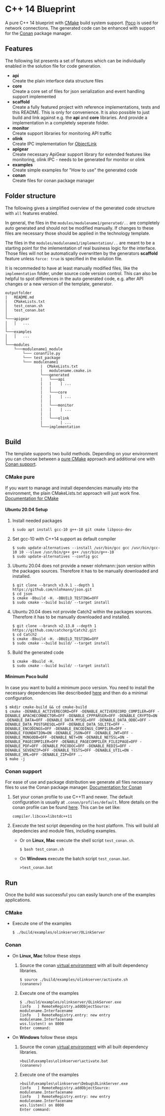 # C++ 14 Blueprint

A pure C++ 14 blueprint with [CMake](https://cmake.org/) build system support. [Poco](https://pocoproject.org/) is used for network connections. The generated code can be enhanced with support for the [Conan](https://conan.io/) package manager.

## Features
The following list presents a set of features which can be individually enabled in the solution file for code generation.

* **api**<br/>
    Create the plain interface data structure files
* **core**<br/>
    Create a core set of files for json serialization and event handling support implemented
* **scaffold**<br/>
    Create a fully featured project with reference implementations, tests and this README. This is only for convenience. It is also possible to just build and link against e.g. the **api** and **core** libraries. And provide a implementation in a completely seperate folder.
* **monitor**<br/>
    Create support libraries for monitoring API traffic
* **olink**<br/>
    Create IPC implementation for [ObjectLink](https://objectlinkprotocol.net/)
* **apigear**<br/>
    Create necessary ApiGear support library for extended features like monitoring, olink IPC - needs to be generated for monitor or olink
* **examples**<br/>
    Create simple examples for "How to use" the generated code
* **conan**<br/>
    Create files for conan package manager

## Folder structure
The following gives a simplified overview of the generated code structure with `all` features enabled.

In general, the files in the `modules/modulename1/generated/..` are completely auto generated and should not be modified manually.
If changes to these files are necessary those should be applied in the technology template.

The files in the `modules/modulename1/implementation/..` are meant to be a starting point for the imlementation of real business logic for the interface. Those files will not be automatically overwritten by the generators **scaffold** feature unless `force: true` is specified in the solution file.

It is recommeded to have at least manually modified files, like the `implementation` folder, under source code version control. This can also be helpful to spot differences in the auto generated code, e.g. after API changes or a new version of the template, generator.

```
outputfolder
|   README.md
|   CMakeLists.txt
│   test_conan.sh
│   test_conan.bat
│
└───apigear
│   │   ...
│
└───examples
│   │   ...
│   
└───modules
    └───modulename1_module
        └─── conanfile.py
        └─── test_package
		└─── modulename1
				|  CMakeLists.txt
				|   modulename.cmake.in
				└───generated
				|   └───api
				|   |    | ...
				|   |
				|   └───core
				|   |    | ...
				|   |
				|   └───monitor
				|   |    | ...
				|   |
				|   └───olink
				|        | ...
				└───implementation
```
## Build

The template supports two build methods. Depending on your environment you can choose between a [pure CMake](#CMake-pure) approach and additional one with [Conan support](#Conan-support).

### CMake pure

If you want to manage and install dependencies manually into the environment, the plain CMakeLists.txt approach will just work fine. 
[Documentation for CMake](https://cmake.org/)

#### Ubuntu 20.04 Setup

1. Install needed packages

    ```
    $ sudo apt install gcc-10 g++-10 git cmake libpoco-dev
    ```
2. Set gcc-10 with C++14 support as default compiler
   
    ```
    $ sudo update-alternatives --install /usr/bin/gcc gcc /usr/bin/gcc-10 10 --slave /usr/bin/g++ g++ /usr/bin/g++-10
    $ sudo update-alternatives --config gcc
    ```

3. Ubuntu 20.04 does not provide a newer nlohmann::json version within the packages sources. Therefore it has to be manually downloaded and installed.

    ```
    $ git clone --branch v3.9.1 --depth 1 https://github.com/nlohmann/json.git
    $ cd json
    $ cmake -Bbuild -H. -DBUILD_TESTING=OFF
    $ sudo cmake --build build/ --target install
    ```

4. Ubuntu 20.04 does not provide Catch2 within the packages sources. Therefore it has to be manually downloaded and installed.

    ```
    $ git clone --branch v2.13.8 --depth 1 https://github.com/catchorg/Catch2.git
    $ cd Catch2
    $ cmake -Bbuild -H. -DBUILD_TESTING=OFF
    $ sudo cmake --build build/ --target install
    ```

5. Build the generated code

    ```
    $ cmake -Bbuild -H.
    $ sudo cmake --build build/ --target install
    ```


#### Minimum Poco build

In case you want to build a minimum poco version. You need to install the necessary dependencies like describeded [here](https://github.com/pocoproject/poco#prerequisites) and then do a minimal configuration.

```
$ mkdir cmake-build && cd cmake-build
$ cmake -DENABLE_ACTIVERECORD=OFF -DENABLE_ACTIVERECORD_COMPILER=OFF -DENABLE_APACHECONNECTOR=OFF -DENABLE_CPPPARSER=OFF -DENABLE_CRYPTO=ON -DENABLE_DATA=OFF -DENABLE_DATA_MYSQL=OFF -DENABLE_DATA_ODBC=OFF -DENABLE_DATA_POSTGRESQL=OFF -DENABLE_DATA_SQLITE=OFF -DENABLE_ENCODINGS=OFF -DENABLE_ENCODINGS_COMPILER=OFF -DENABLE_FOUNDATION=ON -DENABLE_JSON=OFF -DENABLE_JWT=OFF -DENABLE_MONGODB=OFF -DENABLE_NET=ON -DENABLE_NETSSL=ON -DENABLE_PAGECOMPILER=OFF -DENABLE_PAGECOMPILER_FILE2PAGE=OFF -DENABLE_PDF=OFF -DENABLE_POCODOC=OFF -DENABLE_REDIS=OFF -DENABLE_SEVENZIP=OFF -DENABLE_TESTS=OFF -DENABLE_UTIL=ON -DENABLE_XML=OFF -DENABLE_ZIP=OFF ..
$ make -j
```

### Conan support

For ease of use and package distribution we generate all files necessary files to use the Conan package manager.
[Documentation for Conan](https://conan.io/)
1. Set your conan profile to use C++11 and newer. The default configuration is usually at `.conan/profiles/default`. More details on the conan profile can be found [here](https://docs.conan.io/en/latest/reference/profiles.html).
   This can be set like:

    ```
    compiler.libcxx=libstdc++11
    ```
2. Execute the test script depending on the host platform. This will build all depedencies and module files, including examples.
   * Or on **Linux, Mac** execute the shell script `test_conan.sh`.

        ```
        $ bash test_conan.sh
        ```
    * On **Windows** execute the batch script `test_conan.bat`. 

        ```
        >test_conan.bat
        ```

## Run
Once the build was successful you can easily launch one of the examples applications.

### CMake
- Execute one of the examples

    ```
    $ ./build/examples/olinkserver/OLinkServer
    ```
### Conan

* On **Linux, Mac** follow these steps
  1. Source the conan [virtual environment](https://docs.conan.io/en/latest/mastering/virtualenv.html) with all built dependency libraries.

        ```
        $ source ./build/examples/olinkserver/activate.sh
        (conanenv)
        ```
  2. Execute one of the examples

        ```
        $ ./build/examples/olinkserver/OLinkServer.exe
        [info   ] RemoteRegistry.addObjectSource: modulename.Interfacename
        [info   ] RemoteRegistry.entry: new entry modulename.Interfacename
        wss.listen() on 8000
        Enter command:
        ```
* On **Windows** follow these steps
  1. Source the conan [virtual environment](https://docs.conan.io/en/latest/mastering/virtualenv.html) with all built dependency libraries.

        ```
        >build\examples\olinkserver\activate.bat
        (conanenv)
        ```
  2. Execute one of the examples

        ```
        >build\examples\olinkserver\Debug\OLinkServer.exe
        [info   ] RemoteRegistry.addObjectSource: modulename.Interfacename
        [info   ] RemoteRegistry.entry: new entry modulename.Interfacename
        wss.listen() on 8000
        Enter command:
        ```





